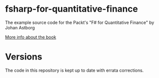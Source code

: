 fsharp-for-quantitative-finance
===============================

The example source code for the Packt's "F# for Quantitative Finance" by Johan Astborg

[More info about the book](http://www.packtpub.com/fsharp-for-quantitative-finance/book)

# Versions
The code in this repository is kept up to date with errata corrections.

